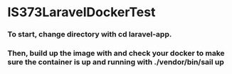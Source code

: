 # IS373LaravelDockerTest

### To start, change directory with cd laravel-app.
### Then, build up the image with and check your docker to make sure the container is up and running with ./vendor/bin/sail up
